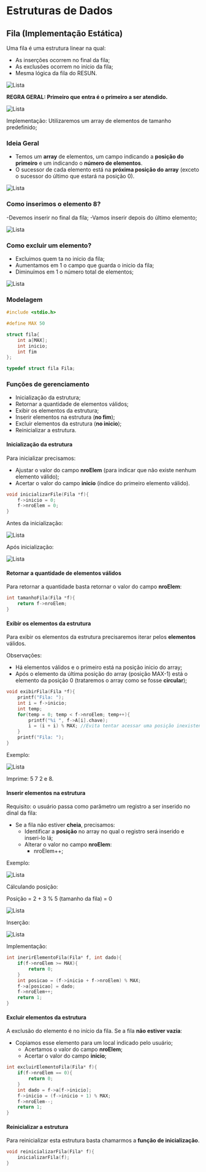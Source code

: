 # Estruturas de Dados

## Fila (Implementação Estática)

Uma fila é uma estrutura linear na qual:
- As inserções ocorrem no final da fila;
- As exclusões ocorrem no início da fila;
- Mesma lógica da fila do RESUN.

![Lista](/comp0212-estruturas-de-dados-1/aula04/img/fila02.jpg "Pilha Estática")

**REGRA GERAL: Primeiro que entra é o primeiro a ser atendido.**

![Lista](/comp0212-estruturas-de-dados-1/aula04/img/fila01.jpg "Pilha Estática")

Implementação: Utilizaremos um array de elementos de tamanho predefinido;

### Ideia Geral

- Temos um **array** de elementos, um campo indicando a **posição do primeiro** e um indicando o **número de elementos**.
- O sucessor de cada elemento está na **próxima posição do array** (exceto o sucessor do último que estará na posição 0).

![Lista](/comp0212-estruturas-de-dados-1/aula04/img/fila03.png "Pilha Estática")

### Como inserimos o elemento 8?

-Devemos inserir no final da fila;
-Vamos inserir depois do último elemento;

![Lista](/comp0212-estruturas-de-dados-1/aula04/img/fila04.png "Pilha Estática")

### Como excluir um elemento?

- Excluimos quem ta no inicio da fila;
- Aumentamos em 1 o campo que guarda o inicio da fila;
- Diminuímos em 1 o número total de elementos;

![Lista](/comp0212-estruturas-de-dados-1/aula04/img/fila05.png "Pilha Estática")

### Modelagem

```cpp
#include <stdio.h>

#define MAX 50

struct fila{
    int a[MAX];
    int inicio;
    int fim
};

typedef struct fila Fila;
```

### Funções de gerenciamento

- Inicialização da estrutura;
- Retornar a quantidade de elementos válidos;
- Exibir os elementos da estrutura;
- Inserir elementos na estrutura (**no fim**);
- Excluir elementos da estrutura (**no inicio**);
- Reinicializar a estrutura.

#### **Inicialização da estrutura**

Para inicializar precisamos:
- Ajustar o valor do campo **nroElem** (para indicar que não existe nenhum elemento válido);
- Acertar o valor do campo **inicio** (índice do primeiro elemento válido).

```cpp
void inicializarFile(Fila *f){
    f->inicio = 0;
    f->nroElem = 0;
}
```

Antes da inicialização:

![Lista](/comp0212-estruturas-de-dados-1/aula04/img/fila06.png "Pilha Estática")

Após inicialização:

![Lista](/comp0212-estruturas-de-dados-1/aula04/img/fila07.png "Pilha Estática")

#### **Retornar a quantidade de elementos válidos**

Para retornar a quantidade basta retornar o valor do campo **nroElem**:

```cpp
int tamanhoFila(Fila *f){
    return f->nroElem;
}
```

#### **Exibir os elementos da estrutura**

Para exibir os elementos da estrutura precisaremos iterar pelos **elementos** válidos.

Observações:
- Há elementos válidos e o primeiro está na posição inicio do array;
- Após o elemento da última posição do array (posição MAX-1) está o elemento da posição 0 (trataremos o array como se fosse **circular**);

```cpp
void exibirFila(Fila *f){
    printf("Fila: ");
    int i = f->inicio;
    int temp;
    for(temp = 0; temp < f->nroElem; temp++){
        printf("%i ", f->A[i].chave);
        i = (i + i) % MAX; //Evita tentar acessar uma posição inexistente do array
    }
    printf("Fila: ");
}
```

Exemplo:

![Lista](/comp0212-estruturas-de-dados-1/aula04/img/fila07.png "Pilha Estática")

Imprime: 5 7 2 e 8.

#### **Inserir elementos na estrutura**

Requisito: o usuário passa como parâmetro um registro a ser inserido no dinal da fila:
- Se a fila não estiver **cheia**, precisamos:
    - Identificar a **posição** no array no qual o registro será inserido e inseri-lo lá;
    - Alterar o valor no campo **nroElem**:
        - nroElem++;

Exemplo:

![Lista](/comp0212-estruturas-de-dados-1/aula04/img/fila09.png "Pilha Estática")

Cálculando posição:

Posição = 2 + 3 % 5 (tamanho da fila) = 0

![Lista](/comp0212-estruturas-de-dados-1/aula04/img/fila10.png "Pilha Estática")

Inserção:

![Lista](/comp0212-estruturas-de-dados-1/aula04/img/fila11.png "Pilha Estática")

Implementação:

```cpp
int inerirElementoFila(Fila* f, int dado){
    if(f->nroElem >= MAX){
        return 0;
    }
    int posicao = (f->inicio + f->nroElem) % MAX;
    f->a[posicao] = dado;
    f->nroElem++;
    return 1;
}
```

#### **Excluir elementos da estrutura**

A exclusão do elemento é no início da fila. Se a fila **não estiver vazia**:
- Copiamos esse elemento para um local indicado pelo usuário;
    - Acertamos o valor do campo **nroElem**;
    - Acertar o valor do campo **inicio**;

```cpp
int excluirElementoFila(Fila* f){
    if(f->nroElem == 0){
        return 0;
    }
    int dado = f->a[f->inicio];
    f->inicio = (f->inicio + 1) % MAX;
    f->nroElem--;
    return 1;
}
```

#### **Reinicializar a estrutura**

Para reinicializar esta estrutura basta chamarmos a **função de inicialização**. 

```cpp
void reinicializarFila(Fila* f){
    inicializarFila(f);
}
```